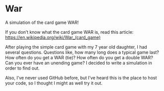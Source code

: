 # War
A simulation of the card game WAR!

If you don’t know what the card game WAR is, read this article:
https://en.wikipedia.org/wiki/War_(card_game) 

After playing the simple card game with my 7 year old daughter, I had several questions.  Questions like, how many long does a typical game last?  How often do you get a WAR (tie)?  How often do you get a double WAR?  Can you ever have an unending game?  I decided to write a simulation in order to find out.

Also, I’ve never used GitHub before, but I’ve heard this is the place to host your code, so I thought I might as well try it out.


